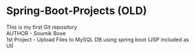 # Spring-Boot-Projects (OLD)
This is my first Git repository
<br>
AUTHOR - Soumik Bose
<br>
1st Project - Upload Files to MySQL DB using spring boot (JSP included as UI)
